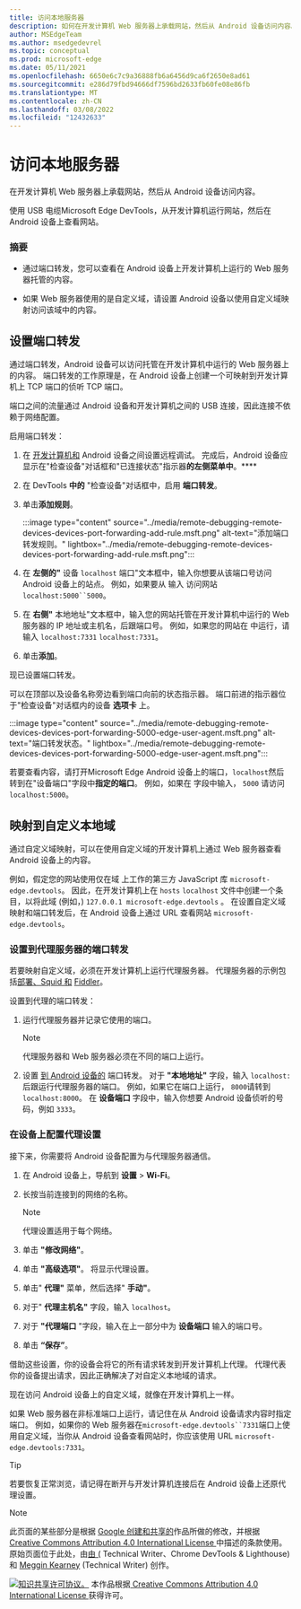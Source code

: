 ```yaml
---
title: 访问本地服务器
description: 如何在开发计算机 Web 服务器上承载网站，然后从 Android 设备访问内容。
author: MSEdgeTeam
ms.author: msedgedevrel
ms.topic: conceptual
ms.prod: microsoft-edge
ms.date: 05/11/2021
ms.openlocfilehash: 6650e6c7c9a36888fb6a6456d9ca6f2650e8ad61
ms.sourcegitcommit: e286d79fbd94666df7596bd2633fb60fe08e86fb
ms.translationtype: MT
ms.contentlocale: zh-CN
ms.lasthandoff: 03/08/2022
ms.locfileid: "12432633"
---
```

<!-- Copyright Kayce Basques

   Licensed under the Apache License, Version 2.0 (the "License");
   you may not use this file except in compliance with the License.
   You may obtain a copy of the License at

       https://www.apache.org/licenses/LICENSE-2.0

   Unless required by applicable law or agreed to in writing, software
   distributed under the License is distributed on an "AS IS" BASIS,
   WITHOUT WARRANTIES OR CONDITIONS OF ANY KIND, either express or implied.
   See the License for the specific language governing permissions and
   limitations under the License.  -->
# <a name="access-local-servers"></a>访问本地服务器

在开发计算机 Web 服务器上承载网站，然后从 Android 设备访问内容。

使用 USB 电缆Microsoft Edge DevTools，从开发计算机运行网站，然后在 Android 设备上查看网站。

### <a name="summary"></a>摘要

*  通过端口转发，您可以查看在 Android 设备上开发计算机上运行的 Web 服务器托管的内容。

*  如果 Web 服务器使用的是自定义域，请设置 Android 设备以使用自定义域映射访问该域中的内容。


<!-- ====================================================================== -->
## <a name="set-up-port-forwarding"></a>设置端口转发

通过端口转发，Android 设备可以访问托管在开发计算机中运行的 Web 服务器上的内容。  端口转发的工作原理是，在 Android 设备上创建一个可映射到开发计算机上 TCP 端口的侦听 TCP 端口。

端口之间的流量通过 Android 设备和开发计算机之间的 USB 连接，因此连接不依赖于网络配置。

启用端口转发：

1. 在 [开发计算机和](index.md) Android 设备之间设置远程调试。  完成后，Android 设备应显示在"检查设备"对话框和"已连接状态"指示器**的左侧菜单中**。****

1. 在 DevTools **中的** "检查设备"对话框中，启用 **端口转发**。

1. 单击**添加规则**。

   :::image type="content" source="../media/remote-debugging-remote-devices-devices-port-forwarding-add-rule.msft.png" alt-text="添加端口转发规则。" lightbox="../media/remote-debugging-remote-devices-devices-port-forwarding-add-rule.msft.png":::

1. 在 **左侧的"** 设备 `localhost` 端口"文本框中，输入你想要从该端口号访问 Android 设备上的站点。  例如，如果要从 输入 访问网站`localhost:5000``5000`。

1. 在 **右侧"** 本地地址"文本框中，输入您的网站托管在开发计算机中运行的 Web 服务器的 IP 地址或主机名，后跟端口号。  例如，如果您的网站在 中运行，请输入 `localhost:7331` `localhost:7331`。

1. 单击**添加**。

现已设置端口转发。

可以在顶部以及设备名称旁边看到端口向前的状态指示器。  端口前进的指示器位于"检查设备"对话框内的设备 **选项卡** 上。

:::image type="content" source="../media/remote-debugging-remote-devices-devices-port-forwarding-5000-edge-user-agent.msft.png" alt-text="端口转发状态。" lightbox="../media/remote-debugging-remote-devices-devices-port-forwarding-5000-edge-user-agent.msft.png":::

若要查看内容，请打开Microsoft Edge Android 设备上的端口，`localhost`然后转到在"设备端口"字段中**指定的端口**。  例如，如果在 字段中输入， `5000` 请访问 `localhost:5000`。


<!-- ====================================================================== -->
## <a name="map-to-custom-local-domains"></a>映射到自定义本地域

通过自定义域映射，可以在使用自定义域的开发计算机上通过 Web 服务器查看 Android 设备上的内容。

例如，假定您的网站使用仅在域 上工作的第三方 JavaScript 库 `microsoft-edge.devtools`。  因此，在开发计算机上在 `hosts` `localhost` 文件中创建一个条目，以将此域 (例如，) `127.0.0.1 microsoft-edge.devtools` 。  在设置自定义域映射和端口转发后，在 Android 设备上通过 URL 查看网站 `microsoft-edge.devtools`。

### <a name="set-up-port-forwarding-to-proxy-server"></a>设置到代理服务器的端口转发

若要映射自定义域，必须在开发计算机上运行代理服务器。  代理服务器的示例包括[部署、](https://www.charlesproxy.com)[Squid 和](https://wiki.squid-cache.org) [Fiddler](https://www.telerik.com/fiddler)。

设置到代理的端口转发：

1. 运行代理服务器并记录它使用的端口。

   > [!NOTE]
   > 代理服务器和 Web 服务器必须在不同的端口上运行。

1. 设置 [到 Android 设备的](#set-up-port-forwarding) 端口转发。  对于 **"本地地址"** 字段，输入 `localhost:` 后跟运行代理服务器的端口。  例如，如果它在端口上运行， `8000`请转到 `localhost:8000`。  在 **设备端口** 字段中，输入你想要 Android 设备侦听的号码，例如 `3333`。

### <a name="configure-proxy-settings-on-your-device"></a>在设备上配置代理设置

接下来，你需要将 Android 设备配置为与代理服务器通信。

1. 在 Android 设备上，导航到 **设置** > **Wi-Fi**。

1. 长按当前连接到的网络的名称。

    > [!NOTE]
    > 代理设置适用于每个网络。

1. 单击 **"修改网络"**。

1. 单击 **"高级选项"**。  将显示代理设置。

1. 单击" **代理"** 菜单，然后选择" **手动"**。

1. 对于" **代理主机名"** 字段，输入 `localhost`。

1. 对于 **"代理端口** "字段，输入在上一部分中为 **设备端口** 输入的端口号。

1. 单击 **“保存”**。

借助这些设置，你的设备会将它的所有请求转发到开发计算机上代理。  代理代表你的设备提出请求，因此正确解决了对自定义本地域的请求。

现在访问 Android 设备上的自定义域，就像在开发计算机上一样。

如果 Web 服务器在非标准端口上运行，请记住在从 Android 设备请求内容时指定端口。  例如，如果你的 Web 服务器在`microsoft-edge.devtools``7331`端口上使用自定义域，当你从 Android 设备查看网站时，你应该使用 URL `microsoft-edge.devtools:7331`。

> [!TIP]
> 若要恢复正常浏览，请记得在断开与开发计算机连接后在 Android 设备上还原代理设置。


<!-- ====================================================================== -->
> [!NOTE]
> 此页面的某些部分是根据 [Google 创建和共享的](https://developers.google.com/terms/site-policies)作品所做的修改，并根据[ Creative Commons Attribution 4.0 International License ](https://creativecommons.org/licenses/by/4.0)中描述的条款使用。
> 原始页面位于此处，[](https://developers.google.com/web/tools/chrome-devtools/remote-debugging/local-server)由[由 (](https://developers.google.com/web/resources/contributors#kayce-basques) Technical Writer、Chrome DevTools \& Lighthouse) 和 [Meggin Kearney](https://developers.google.com/web/resources/contributors#meggin-kearney) (Technical Writer) 创作。

[![知识共享许可协议。](https://i.creativecommons.org/l/by/4.0/88x31.png)](https://creativecommons.org/licenses/by/4.0)
本作品根据[ Creative Commons Attribution 4.0 International License ](https://creativecommons.org/licenses/by/4.0)获得许可。
